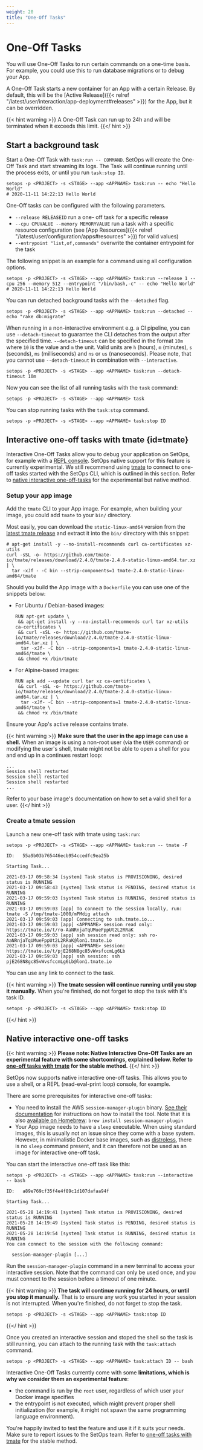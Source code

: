 ```yaml
---
weight: 20
title: "One-Off Tasks"
---
```

# One-Off Tasks

You will use One-Off Tasks to run certain commands on a one-time basis. For example, you could use this to run database migrations or to debug your App.

A One-Off Task starts a new container for an App with a certain Release. By default, this will be the [Active Release]({{< relref "/latest/user/interaction/app-deployment#releases" >}}) for the App, but it can be overridden.

{{< hint warning >}}
A One-Off Task can run up to 24h and will be terminated when it exceeds this limit.
{{</ hint >}}

## Start a background task

Start a One-Off Task with `task:run -- COMMAND`. SetOps will create the One-Off Task and start streaming its logs. The Task will continue running until the process exits, or until you run `task:stop ID`.

```shell
setops -p <PROJECT> -s <STAGE> --app <APPNAME> task:run -- echo "Hello World"
# 2020-11-11 14:22:13 Hello World
```

One-Off tasks can be configured with the following parameters.
- `--release RELEASEID` run a one- off task for a specific release
- `--cpu CPUVALUE --memory MEMORYVALUE` run a task with a specific resource configuration (see [App Resources]({{< relref "/latest/user/configuration/apps#resources" >}}) for valid values)
- `--entrypoint "list,of,commands"` overwrite the container entrypoint for the task

The following snippet is an example for a command using all configuration options.
```shell
setops -p <PROJECT> -s <STAGE> --app <APPNAME> task:run --release 1 --cpu 256 --memory 512 --entrypoint "/bin/bash,-c" -- echo "Hello World"
# 2020-11-11 14:22:13 Hello World
```

You can run detached background tasks with the `--detached` flag.
```shell
setops -p <PROJECT> -s <STAGE> --app <APPNAME> task:run --detached -- echo "rake db:migrate"
```
When running in a non-interactive environment e.g. a CI pipeline, you can use `--detach-timeout` to guarantee the CLI detaches from the output after the specified time. `--detach-timeout` can be specified in the format `10m` where `10` is the value and `m` the unit. Valid units are `h` (hours), `m` (minutes), `s` (seconds), `ms` (milliseconds) and `ns` or `us` (nanoseconds). Please note, that you cannot use `--detach-timeout` in combination with `--interactive`.
```shell
setops -p <PROJECT> -s <STAGE> --app <APPNAME> task:run --detach-timeout 10m
```

Now you can see the list of all running tasks with the `task` command:
```shell
setops -p <PROJECT> -s <STAGE> --app <APPNAME> task
```
You can stop running tasks with the `task:stop` command.
```shell
setops -p <PROJECT> -s <STAGE> --app <APPNAME> task:stop ID
```

## Interactive one-off tasks with tmate {id=tmate}

Interactive One-Off Tasks allow you to debug your application on SetOps, for example with a  [REPL console](https://en.wikipedia.org/wiki/Read%E2%80%93eval%E2%80%93print_loop).
SetOps native support for this feature is currently experimental. We still recommend using [tmate](https://tmate.io) to connect to one-off tasks started with the SetOps CLI, which is outlined in this section. Refer to [native interactive one-off-tasks](#native-interactive-one-off-tasks) for the experimental but native method.

### Setup your app image

Add the `tmate` CLI to your App image. For example, when building your image, you could add `tmate` to your `bin/` directory.

Most easily, you can download the `static-linux-amd64` version from the [latest tmate release](https://github.com/tmate-io/tmate/releases/tag/2.4.0) and extract it into the `bin/` directory with this snippet:

```shell
# apt-get install -y --no-install-recommends curl ca-certificates xz-utils
curl -sSL -o- https://github.com/tmate-io/tmate/releases/download/2.4.0/tmate-2.4.0-static-linux-amd64.tar.xz | \
  tar -xJf - -C bin --strip-components=1 tmate-2.4.0-static-linux-amd64/tmate
```

Should you build the App image with a `Dockerfile` you can use one of the snippets below:

* For Ubuntu / Debian-based images:

  ```docker
  RUN apt-get update \
   && apt-get install -y --no-install-recommends curl tar xz-utils ca-certificates \
   && curl -sSL -o- https://github.com/tmate-io/tmate/releases/download/2.4.0/tmate-2.4.0-static-linux-amd64.tar.xz | \
    tar -xJf- -C bin --strip-components=1 tmate-2.4.0-static-linux-amd64/tmate \
   && chmod +x /bin/tmate
  ```

* For Alpine-based images:

  ```docker
  RUN apk add --update curl tar xz ca-certificates \
   && curl -sSL -o- https://github.com/tmate-io/tmate/releases/download/2.4.0/tmate-2.4.0-static-linux-amd64.tar.xz | \
    tar -xJf- -C bin --strip-components=1 tmate-2.4.0-static-linux-amd64/tmate \
   && chmod +x /bin/tmate
  ```

Ensure your App's active release contains tmate.

{{< hint warning >}}
**Make sure that the user in the app image can use a shell.**
When an image is using a non-root user (via the `USER` command) or modifying the user's shell, tmate might not be able to open a shell for you and end up in a continues restart loop:
```
...
Session shell restarted
Session shell restarted
Session shell restarted
...
```
Refer to your base image's documentation on how to set a valid shell for a user.
{{</ hint >}}

### Create a tmate session

Launch a new one-off task with tmate using `task:run`:

```shell
setops -p <PROJECT> -s <STAGE> --app <APPNAME> task:run -- tmate -F
```
```
ID:   55a9b03b765446ecb954ccedfc9ea25b

Starting Task...

2021-03-17 09:58:34 [system] Task status is PROVISIONING, desired status is RUNNING
2021-03-17 09:58:43 [system] Task status is PENDING, desired status is RUNNING
2021-03-17 09:59:03 [system] Task status is RUNNING, desired status is RUNNING
2021-03-17 09:59:03 [app] To connect to the session locally, run: tmate -S /tmp/tmate-1000/mPMdig attach
2021-03-17 09:59:03 [app] Connecting to ssh.tmate.io...
2021-03-17 09:59:03 [app] <APPNAME> session read only: https://tmate.io/t/ro-AaNRnjaTqUMueFppUt2L2RRaK
2021-03-17 09:59:03 [app] ssh session read only: ssh ro-AaNRnjaTqUMueFppUt2L2RRaK@lon1.tmate.io
2021-03-17 09:59:03 [app] <APPNAME> session: https://tmate.io/t/pjE268N8gc85vWvsfccmLg6Lb
2021-03-17 09:59:03 [app] ssh session: ssh pjE268N8gc85vWvsfccmLg6Lb@lon1.tmate.io
```

You can use any link to connect to the task.

{{< hint warning >}}
**The tmate session will continue running until you stop it manually.**
When you're finished, do not forget to stop the task with it's task ID.
```shell
setops -p <PROJECT> -s <STAGE> --app <APPNAME> task:stop ID
```
{{</ hint >}}

## Native interactive one-off tasks

{{< hint warning >}}
**Please note: Native Interactive One-Off Tasks are an experimental feature with some shortcomings, explained below. Refer to [one-off tasks with tmate](#tmate) for the stable method.**
{{</ hint >}}

SetOps now supports native interactive one-off tasks. This allows you to use a shell, or a REPL (read-eval-print loop) console, for example.

There are some prerequisites for interactive one-off tasks:

* You need to install the AWS `session-manager-plugin` binary. [See their documentation](https://docs.aws.amazon.com/systems-manager/latest/userguide/session-manager-working-with-install-plugin.html) for instructions on how to install the tool. Note that it is also [available on Homebrew](https://formulae.brew.sh/cask/session-manager-plugin): `brew install session-manager-plugin`
* Your App image needs to have a `sleep` executable. When using standard images, this is usually not an issue since they come with a base system. However, in minimalistic Docker base images, such as [distroless](https://github.com/GoogleContainerTools/distroless), there is no `sleep` command present, and it can therefore not be used as an image for interactive one-off task.

You can start the interactive one-off task like this:

```shell
setops -p <PROJECT> -s <STAGE> --app <APPNAME> task:run --interactive -- bash
```

```
ID:   a89e769cf35f4e4f89c1d107dafaa94f

Starting Task...

2021-05-28 14:19:41 [system] Task status is PROVISIONING, desired status is RUNNING
2021-05-28 14:19:49 [system] Task status is PENDING, desired status is RUNNING
2021-05-28 14:19:54 [system] Task status is RUNNING, desired status is RUNNING
You can connect to the session with the following command:

  session-manager-plugin [...]
```

Run the `session-manager-plugin` command in a new terminal to access your interactive session. Note that the command can only be used once, and you must connect to the session before a timeout of one minute.

{{< hint warning >}}
**The task will continue running for 24 hours, or until you stop it manually.**
That is to ensure any work you started in your session is not interrupted. When you're finished, do not forget to stop the task.
```shell
setops -p <PROJECT> -s <STAGE> --app <APPNAME> task:stop ID
```
{{</ hint >}}

Once you created an interactive session and stoped the shell so the task is still running, you can attach to the running task with the `task:attach` command.
```shell
setops -p <PROJECT> -s <STAGE> --app <APPNAME> task:attach ID -- bash
```

Interactive One-Off Tasks currently come with some **limitations, which is why we consider them an experimental feature**:

* the command is run by the `root` user, regardless of which user your Docker image specifies
* the entrypoint is not executed, which might prevent proper shell initialization (for example, it might not spawn the same programming language environment).

You're happily invited to test the feature and use it if it suits your needs. Make sure to report issues to the SetOps team. Refer to [one-off tasks with tmate](#tmate) for the stable method.

